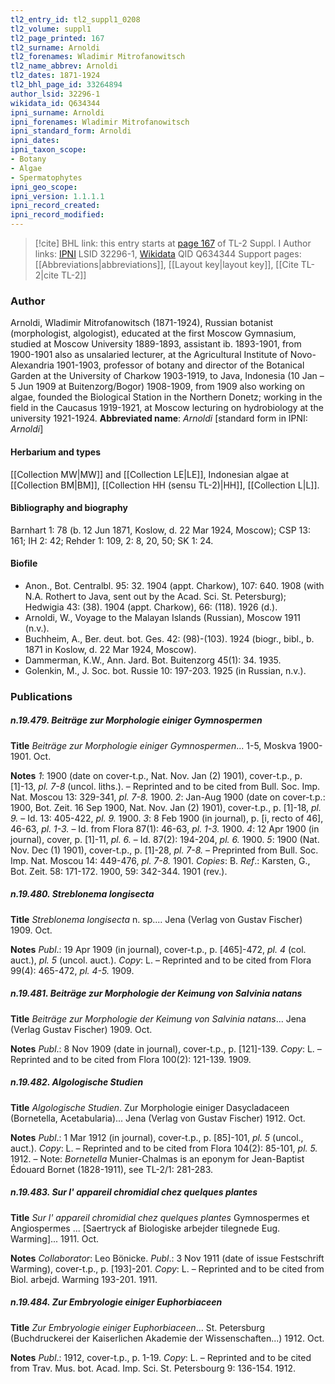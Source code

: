 ```yaml
---
tl2_entry_id: tl2_suppl1_0208
tl2_volume: suppl1
tl2_page_printed: 167
tl2_surname: Arnoldi
tl2_forenames: Wladimir Mitrofanowitsch
tl2_name_abbrev: Arnoldi
tl2_dates: 1871-1924
tl2_bhl_page_id: 33264894
author_lsid: 32296-1
wikidata_id: Q634344
ipni_surname: Arnoldi
ipni_forenames: Wladimir Mitrofanowitsch
ipni_standard_form: Arnoldi
ipni_dates: 
ipni_taxon_scope: 
- Botany
- Algae
- Spermatophytes
ipni_geo_scope: 
ipni_version: 1.1.1.1
ipni_record_created: 
ipni_record_modified:
---
```


> [!cite] BHL link: this entry starts at [page 167](https://www.biodiversitylibrary.org/page/33264894) of TL-2 Suppl. I
> Author links: [IPNI](https://www.ipni.org/a/32296-1) LSID 32296-1, [Wikidata](https://www.wikidata.org/wiki/Q634344) QID Q634344
> Support pages: [[Abbreviations|abbreviations]], [[Layout key|layout key]], [[Cite TL-2|cite TL-2]]

### Author

Arnoldi, Wladimir Mitrofanowitsch (1871-1924), Russian botanist (morphologist, algologist), educated at the first Moscow Gymnasium, studied at Moscow University 1889-1893, assistant ib. 1893-1901, from 1900-1901 also as unsalaried lecturer, at the Agricultural Institute of Novo-Alexandria 1901-1903, professor of botany and director of the Botanical Garden at the University of Charkow 1903-1919, to Java, Indonesia (10 Jan – 5 Jun 1909 at Buitenzorg/Bogor) 1908-1909, from 1909 also working on algae, founded the Biological Station in the Northern Donetz; working in the field in the Caucasus 1919-1921, at Moscow lecturing on hydrobiology at the university 1921-1924. 
**Abbreviated name**: *Arnoldi* \[standard form in IPNI: *Arnoldi*\]

#### Herbarium and types

[[Collection MW|MW]] and [[Collection LE|LE]], Indonesian algae at [[Collection BM|BM]], [[Collection HH (sensu TL-2)|HH]], [[Collection L|L]].

#### Bibliography and biography

Barnhart 1: 78 (b. 12 Jun 1871, Koslow, d. 22 Mar 1924, Moscow); CSP 13: 161; IH 2: 42; Rehder 1: 109, 2: 8, 20, 50; SK 1: 24.

#### Biofile

- Anon., Bot. Centralbl. 95: 32. 1904 (appt. Charkow), 107: 640. 1908 (with N.A. Rothert to Java, sent out by the Acad. Sci. St. Petersburg); Hedwigia 43: (38). 1904 (appt. Charkow), 66: (118). 1926 (d.).
- Arnoldi, W., Voyage to the Malayan Islands (Russian), Moscow 1911 (n.v.).
- Buchheim, A., Ber. deut. bot. Ges. 42: (98)-(103). 1924 (biogr., bibl., b. 1871 in Koslow, d. 22 Mar 1924, Moscow).
- Dammerman, K.W., Ann. Jard. Bot. Buitenzorg 45(1): 34. 1935.
- Golenkin, M., J. Soc. bot. Russie 10: 197-203. 1925 (in Russian, n.v.).

### Publications

##### n.19.479. Beiträge zur Morphologie einiger Gymnospermen

**Title**
*Beiträge zur Morphologie einiger Gymnospermen*... 1-5, Moskva 1900-1901. Oct.

**Notes**
*1*: 1900 (date on cover-t.p., Nat. Nov. Jan (2) 1901), cover-t.p., p. \[1\]-13, *pl. 7-8* (uncol. liths.). – Reprinted and to be cited from Bull. Soc. Imp. Nat. Moscou 13: 329-341, *pl. 7-8.* 1900.
*2*: Jan-Aug 1900 (date on cover-t.p.: 1900, Bot. Zeit. 16 Sep 1900, Nat. Nov. Jan (2) 1901), cover-t.p., p. \[1\]-18, *pl. 9.* – Id. 13: 405-422, *pl. 9.* 1900.
*3*: 8 Feb 1900 (in journal), p. \[i, recto of 46\], 46-63, *pl. 1-3.* – Id. from Flora 87(1): 46-63, *pl. 1-3.* 1900.
*4*: 12 Apr 1900 (in journal), cover, p. \[1\]-11, *pl. 6.* – Id. 87(2): 194-204, *pl. 6.* 1900.
*5*: 1900 (Nat. Nov. Dec (1) 1901), cover-t.p., p. \[1\]-28, *pl. 7-8.* – Preprinted from Bull. Soc. Imp. Nat. Moscou 14: 449-476, *pl. 7-8.* 1901.
*Copies*: B.
*Ref*.: Karsten, G., Bot. Zeit. 58: 171-172. 1900, 59: 342-344. 1901 (rev.).

##### n.19.480. Streblonema longisecta

**Title**
*Streblonema longisecta* n. sp.... Jena (Verlag von Gustav Fischer) 1909. Oct.

**Notes**
*Publ*.: 19 Apr 1909 (in journal), cover-t.p., p. \[465\]-472, *pl. 4* (col. auct.), *pl. 5* (uncol. auct.).
*Copy*: L. – Reprinted and to be cited from Flora 99(4): 465-472, *pl. 4-5.* 1909.

##### n.19.481. Beiträge zur Morphologie der Keimung von Salvinia natans

**Title**
*Beiträge zur Morphologie der Keimung von Salvinia natans*... Jena (Verlag Gustav Fischer) 1909. Oct.

**Notes**
*Publ*.: 8 Nov 1909 (date in journal), cover-t.p., p. \[121\]-139. *Copy*: L. – Reprinted and to be cited from Flora 100(2): 121-139. 1909.

##### n.19.482. Algologische Studien

**Title**
*Algologische Studien*. Zur Morphologie einiger Dasycladaceen (Bornetella, Acetabularia)... Jena (Verlag von Gustav Fischer) 1912. Oct.

**Notes**
*Publ*.: 1 Mar 1912 (in journal), cover-t.p., p. \[85\]-101, *pl. 5* (uncol., auct.). *Copy*: L. – Reprinted and to be cited from Flora 104(2): 85-101, *pl. 5.* 1912. – Note: *Bornetella* Munier-Chalmas is an eponym for Jean-Baptist Édouard Bornet (1828-1911), see TL-2/1: 281-283.

##### n.19.483. Sur l' appareil chromidial chez quelques plantes

**Title**
*Sur l' appareil chromidial chez quelques plantes* Gymnospermes et Angiospermes ... \[Saertryck af Biologiske arbejder tilegnede Eug. Warming\]... 1911. Oct.

**Notes**
*Collaborator*: Leo Bönicke.
*Publ*.: 3 Nov 1911 (date of issue Festschrift Warming), cover-t.p., p. \[193\]-201. *Copy*: L. – Reprinted and to be cited from Biol. arbejd. Warming 193-201. 1911.

##### n.19.484. Zur Embryologie einiger Euphorbiaceen

**Title**
*Zur Embryologie einiger Euphorbiaceen*... St. Petersburg (Buchdruckerei der Kaiserlichen Akademie der Wissenschaften...) 1912. Oct.

**Notes**
*Publ*.: 1912, cover-t.p., p. 1-19. *Copy*: L. – Reprinted and to be cited from Trav. Mus. bot. Acad. Imp. Sci. St. Petersbourg 9: 136-154. 1912.

